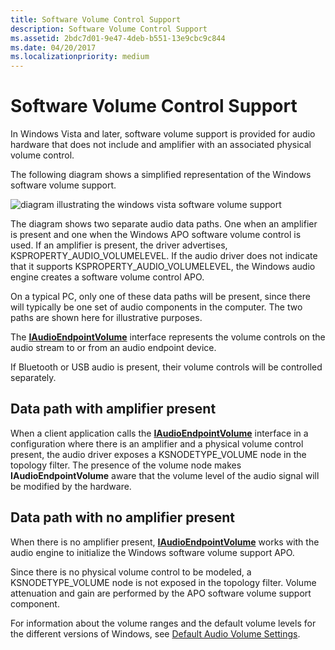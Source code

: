 ```yaml
---
title: Software Volume Control Support
description: Software Volume Control Support
ms.assetid: 2bdc7d01-9e47-4deb-b551-13e9cbc9c844
ms.date: 04/20/2017
ms.localizationpriority: medium
---
```


# Software Volume Control Support


In Windows Vista and later, software volume support is provided for audio hardware that does not include and amplifier with an associated physical volume control.

The following diagram shows a simplified representation of the Windows software volume support.

![diagram illustrating the windows vista software volume support ](images/audio-volume-architecture.png)

The diagram shows two separate audio data paths. One when an amplifier is present and one when the Windows APO software volume control is used. If an amplifier is present, the driver advertises, KSPROPERTY\_AUDIO\_VOLUMELEVEL. If the audio driver does not indicate that it supports KSPROPERTY\_AUDIO\_VOLUMELEVEL, the Windows audio engine creates a software volume control APO.

On a typical PC, only one of these data paths will be present, since there will typically be one set of audio components in the computer. The two paths are shown here for illustrative purposes.

The [**IAudioEndpointVolume**](https://msdn.microsoft.com/library/windows/desktop/dd370892) interface represents the volume controls on the audio stream to or from an audio endpoint device.

If Bluetooth or USB audio is present, their volume controls will be controlled separately.

## <span id="Data_path_with_amplifier_present"></span><span id="data_path_with_amplifier_present"></span><span id="DATA_PATH_WITH_AMPLIFIER_PRESENT"></span>Data path with amplifier present


When a client application calls the [**IAudioEndpointVolume**](https://msdn.microsoft.com/library/windows/desktop/dd370892) interface in a configuration where there is an amplifier and a physical volume control present, the audio driver exposes a KSNODETYPE\_VOLUME node in the topology filter. The presence of the volume node makes **IAudioEndpointVolume** aware that the volume level of the audio signal will be modified by the hardware.

## <span id="Data_path_with_no_amplifier_present"></span><span id="data_path_with_no_amplifier_present"></span><span id="DATA_PATH_WITH_NO_AMPLIFIER_PRESENT"></span>Data path with no amplifier present


When there is no amplifier present, [**IAudioEndpointVolume**](https://msdn.microsoft.com/library/windows/desktop/dd370892) works with the audio engine to initialize the Windows software volume support APO.

Since there is no physical volume control to be modeled, a KSNODETYPE\_VOLUME node is not exposed in the topology filter. Volume attenuation and gain are performed by the APO software volume support component.

For information about the volume ranges and the default volume levels for the different versions of Windows, see [Default Audio Volume Settings](default-audio-volume-settings.md).

 

 




